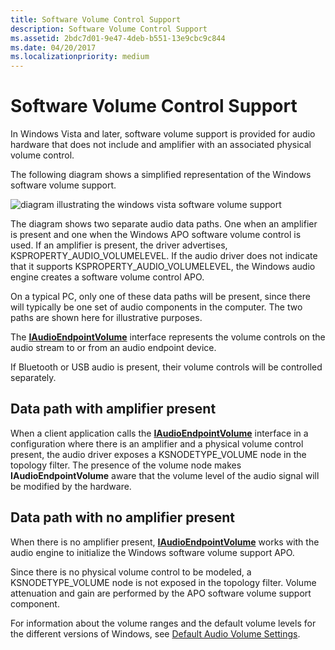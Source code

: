 ```yaml
---
title: Software Volume Control Support
description: Software Volume Control Support
ms.assetid: 2bdc7d01-9e47-4deb-b551-13e9cbc9c844
ms.date: 04/20/2017
ms.localizationpriority: medium
---
```


# Software Volume Control Support


In Windows Vista and later, software volume support is provided for audio hardware that does not include and amplifier with an associated physical volume control.

The following diagram shows a simplified representation of the Windows software volume support.

![diagram illustrating the windows vista software volume support ](images/audio-volume-architecture.png)

The diagram shows two separate audio data paths. One when an amplifier is present and one when the Windows APO software volume control is used. If an amplifier is present, the driver advertises, KSPROPERTY\_AUDIO\_VOLUMELEVEL. If the audio driver does not indicate that it supports KSPROPERTY\_AUDIO\_VOLUMELEVEL, the Windows audio engine creates a software volume control APO.

On a typical PC, only one of these data paths will be present, since there will typically be one set of audio components in the computer. The two paths are shown here for illustrative purposes.

The [**IAudioEndpointVolume**](https://msdn.microsoft.com/library/windows/desktop/dd370892) interface represents the volume controls on the audio stream to or from an audio endpoint device.

If Bluetooth or USB audio is present, their volume controls will be controlled separately.

## <span id="Data_path_with_amplifier_present"></span><span id="data_path_with_amplifier_present"></span><span id="DATA_PATH_WITH_AMPLIFIER_PRESENT"></span>Data path with amplifier present


When a client application calls the [**IAudioEndpointVolume**](https://msdn.microsoft.com/library/windows/desktop/dd370892) interface in a configuration where there is an amplifier and a physical volume control present, the audio driver exposes a KSNODETYPE\_VOLUME node in the topology filter. The presence of the volume node makes **IAudioEndpointVolume** aware that the volume level of the audio signal will be modified by the hardware.

## <span id="Data_path_with_no_amplifier_present"></span><span id="data_path_with_no_amplifier_present"></span><span id="DATA_PATH_WITH_NO_AMPLIFIER_PRESENT"></span>Data path with no amplifier present


When there is no amplifier present, [**IAudioEndpointVolume**](https://msdn.microsoft.com/library/windows/desktop/dd370892) works with the audio engine to initialize the Windows software volume support APO.

Since there is no physical volume control to be modeled, a KSNODETYPE\_VOLUME node is not exposed in the topology filter. Volume attenuation and gain are performed by the APO software volume support component.

For information about the volume ranges and the default volume levels for the different versions of Windows, see [Default Audio Volume Settings](default-audio-volume-settings.md).

 

 




